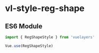# vl-style-reg-shape

## ES6 Module

```javascript
import { RegShapeStyle } from 'vuelayers'

Vue.use(RegShapeStyle)
```
